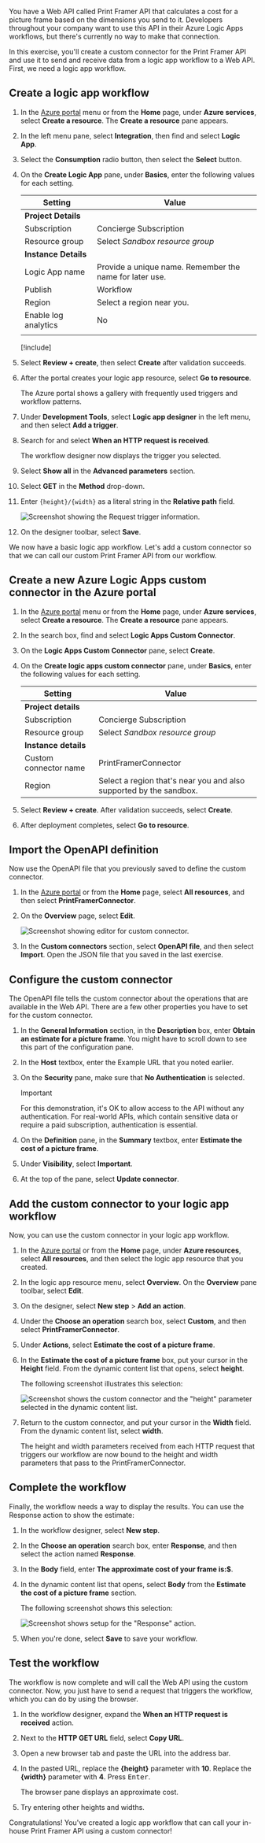 You have a Web API called Print Framer API that calculates a cost for a picture frame based on the dimensions you send to it. Developers throughout your company want to use this API in their Azure Logic Apps workflows, but there's currently no way to make that connection.

In this exercise, you'll create a custom connector for the Print Framer API and use it to send and receive data from a logic app workflow to a Web API. First, we need a logic app workflow.

## Create a logic app workflow

1. In the [Azure portal](https://portal.azure.com/learn.docs.microsoft.com?azure-portal=true) menu or from the **Home** page, under **Azure services**, select **Create a resource**. The **Create a resource** pane appears.

1. In the left menu pane, select **Integration**, then find and select **Logic App**.
1. Select the **Consumption** radio button, then select the **Select** button.

1. On the **Create Logic App** pane, under **Basics**, enter the following values for each setting.

   | Setting | Value |
   | --- | --- |
   | **Project Details** |
   | Subscription | Concierge Subscription |
   | Resource group | Select *<rgn>Sandbox resource group </rgn>* |
   | **Instance Details** |
   | Logic App name | Provide a unique name. Remember the name for later use. |
   | Publish | Workflow |
   | Region | Select a region near you. |
   | Enable log analytics | No |
   | | |

   [!include[](../../../includes/azure-sandbox-regions-first-mention-note-friendly.md)]

1. Select **Review + create**, then select **Create** after validation succeeds.

1. After the portal creates your logic app resource, select **Go to resource**.

   The Azure portal shows a gallery with frequently used triggers and workflow patterns.

1. Under **Development Tools**, select **Logic app designer** in the left menu, and then select **Add a trigger**.
1. Search for and select **When an HTTP request is received**.

   The workflow designer now displays the trigger you selected.

1. Select **Show all** in the **Advanced parameters** section. 

1. Select **GET** in the **Method** drop-down.

1. Enter `{height}/{width}` as a literal string in the **Relative path** field.

   ![Screenshot showing the Request trigger information.](../media/5-configure-http-request.png)

1. On the designer toolbar, select **Save**.

We now have a basic logic app workflow. Let's add a custom connector so that we can call our custom Print Framer API from our workflow.

## Create a new Azure Logic Apps custom connector in the Azure portal

1. In the [Azure portal](https://portal.azure.com/learn.docs.microsoft.com?azure-portal=true) menu or from the **Home** page, under **Azure services**, select **Create a resource**. The **Create a resource** pane appears.

1. In the search box, find and select **Logic Apps Custom Connector**.

1. On the **Logic Apps Custom Connector** pane, select **Create**.

1. On the **Create logic apps custom connector** pane, under **Basics**, enter the following values for each setting.

   | Setting | Value |
   | --- | --- |
   | **Project details** |
   | Subscription | Concierge Subscription |
   | Resource group | Select *<rgn>Sandbox resource group </rgn>* |
   | **Instance details** |
   | Custom connector name | PrintFramerConnector |
   | Region | Select a region that's near you and also supported by the sandbox. |

1. Select **Review + create**. After validation succeeds, select **Create**.

1. After deployment completes, select **Go to resource**.

## Import the OpenAPI definition

Now use the OpenAPI file that you previously saved to define the custom connector.

1. In the [Azure portal](https://portal.azure.com/learn.docs.microsoft.com?azure-portal=true) or from the **Home** page, select **All resources**, and then select **PrintFramerConnector**.

1. On the **Overview** page, select **Edit**.

   ![Screenshot showing editor for custom connector.](../media/5-edit-logic-apps-connector.png)

1. In the **Custom connectors** section, select **OpenAPI file**, and then select **Import**. Open the JSON file that you saved in the last exercise.

## Configure the custom connector

The OpenAPI file tells the custom connector about the operations that are available in the Web API. There are a few other properties you have to set for the custom connector.

1. In the **General Information** section, in the **Description** box, enter **Obtain an estimate for a picture frame**. You might have to scroll down to see this part of the configuration pane.

1. In the **Host** textbox, enter the Example URL that you noted earlier.

1. On the **Security** pane, make sure that **No Authentication** is selected.

   > [!IMPORTANT]
   > For this demonstration, it's OK to allow access to the API without any authentication. For real-world APIs, 
   > which contain sensitive data or require a paid subscription, authentication is essential.

1. On the **Definition** pane, in the **Summary** textbox, enter **Estimate the cost of a picture frame**.

1. Under **Visibility**, select **Important**.

1. At the top of the pane, select **Update connector**.

## Add the custom connector to your logic app workflow

Now, you can use the custom connector in your logic app workflow.

1. In the [Azure portal](https://portal.azure.com/learn.docs.microsoft.com?azure-portal=true) or from the **Home** page, under **Azure resources**, select **All resources**, and then select the logic app resource that you created.

1. In the logic app resource menu, select **Overview**. On the **Overview** pane toolbar, select **Edit**.

1. On the designer, select **New step** > **Add an action**.

1. Under the **Choose an operation** search box, select **Custom**, and then select **PrintFramerConnector**.

1. Under **Actions**, select **Estimate the cost of a picture frame**.

1. In the **Estimate the cost of a picture frame** box, put your cursor in the **Height** field. From the dynamic content list that opens, select **height**.

   The following screenshot illustrates this selection:

   ![Screenshot shows the custom connector and the "height" parameter selected in the dynamic content list.](../media/5-bind-height-parameter.png)

1. Return to the custom connector, and put your cursor in the **Width** field. From the dynamic content list, select **width**.

   The height and width parameters received from each HTTP request that triggers our workflow are now bound to the height and width parameters that pass to the PrintFramerConnector.

## Complete the workflow

Finally, the workflow needs a way to display the results. You can use the Response action to show the estimate:

1. In the workflow designer, select **New step**.

1. In the **Choose an operation** search box, enter **Response**, and then select the action named **Response**.

1. In the **Body** field, enter **The approximate cost of your frame is:$**.

1. In the dynamic content list that opens, select **Body** from the **Estimate the cost of a picture frame** section.

   The following screenshot shows this selection:

   ![Screenshot shows setup for the "Response" action.](../media/5-configure-http-response.png)

1. When you're done, select **Save** to save your workflow.

## Test the workflow

The workflow is now complete and will call the Web API using the custom connector. Now, you just have to send a request that triggers the workflow, which you can do by using the browser.

1. In the workflow designer, expand the **When an HTTP request is received** action.

1. Next to the **HTTP GET URL** field, select **Copy URL**.

1. Open a new browser tab and paste the URL into the address bar.

1. In the pasted URL, replace the **{height}** parameter with **10**. Replace the **{width}** parameter with **4**. Press <kbd>Enter</kbd>.

   The browser pane displays an approximate cost.

1. Try entering other heights and widths.

Congratulations! You've created a logic app workflow that can call your in-house Print Framer API using a custom connector!
